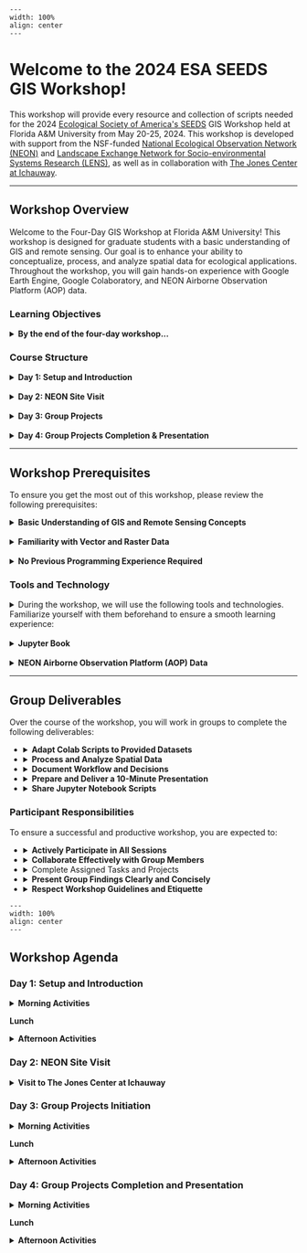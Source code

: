 ```{figure} img/overhead-neon.jpeg
---
width: 100%
align: center
---
```

# Welcome to the 2024 ESA SEEDS GIS Workshop!
This workshop will provide every resource and collection of scripts needed for the 2024 [Ecological Society of America's SEEDS](https://www.esa.org/seeds/) GIS Workshop held at Florida A&M University from May 20-25, 2024. This workshop is developed with support from the NSF-funded [National Ecological Observation Network (NEON)](https://www.neonscience.org/) and [Landscape Exchange Network for Socio-environmental Systems Research (LENS)](https://www.lensrcn.org/home), as well as in collaboration with [The Jones Center at Ichauway](https://www.jonesctr.org/).

---

## Workshop Overview

Welcome to the Four-Day GIS Workshop at Florida A&M University! This workshop is designed for graduate students with a basic understanding of GIS and remote sensing. Our goal is to enhance your ability to conceptualize, process, and analyze spatial data for ecological applications. Throughout the workshop, you will gain hands-on experience with Google Earth Engine, Google Colaboratory, and NEON Airborne Observation Platform (AOP) data.

### Learning Objectives

<details>
<summary><b>By the end of the four-day workshop...</b></summary>
<br>
<ol>
<li><b>NEON Airborne Observation Platform (AOP):</b> I know what NEON AOP data are, and how to access and visualize them using the Google Earth Engine (GEE) Python API (geemap) via browser-based Interactive Development Environment (IDE) Google Colaboratory (Colab).</li>
<br>
<li><b>Spatial Data Handling: Vector & Raster:</b> I can explain the differences between vector and raster data, describe when they are used, describe their metadata, and collect them in the field.</li>
<br>
<li><b>Remote Sensing Basics:</b> I can describe common examples of active and passive remote sensing, and describe when they are used.</li>
<br>
<li><b>Spectral Indices:</b> I can derive soil or vegetation indices from NEON AOP and satellite data, and describe why they are ecologically relevant.</li>
<br>
<li><b>GIS Skillset:</b> I can use geemap in Colab for basic operations on NEON AOP data, including visualizing data, clipping rasters to regions of interest, calculating summary statistics, zonal statistics, engage with different file formats and file handling.</li>
</ol>
</details>

### Course Structure

<details>
<summary><b>Day 1: Setup and Introduction</b></summary>
Participants will be introduced to the essential tools and platforms used throughout the workshop. The day will start with setting up necessary accounts and an introduction to Google Colaboratory. A representative from the NEON AOP will provide a technical overview via Zoom, and participants will begin working with pre-made Colab scripts to handle and conceptualize vector and raster data, which will become handy during Days 3 and 4 of the workshop when participants transition to group work.
</details>
<br>

<details>
<summary><b>Day 2: NEON Site Visit</b></summary>
Participants will visit The Jones Center at Ichauway in southern Georgia. This visit will provide hands-on experience with *in situ* data collection methods and a deeper understanding of how NEON data is gathered in the field. 
</details>
<br>

<details>
<summary><b>Day 3: Group Projects</b></summary>
Participants will be divided into groups and given datasets related to their interests. They will adapt pre-made Colab scripts to these new datasets, thinking through processing steps and data handling needs. Groups will start their analysis and documentation of their workflow in Google Colab.
</details>
<br>

<details>
<summary><b>Day 4: Group Projects Completion & Presentation</b></summary>
Groups will finalize their data processing and analysis. They will prepare a 10-minute presentation to share their process, findings, and Jupyter Notebooks with the other groups. This collaborative session will facilitate knowledge sharing and peer feedback!
</details>

---

## Workshop Prerequisites

To ensure you get the most out of this workshop, please review the following prerequisites:

<details>
<summary><b>Basic Understanding of GIS and Remote Sensing Concepts</b></summary>
You should have a foundational knowledge of Geographic Information Systems (GIS) and remote sensing. This includes understanding what GIS is, the types of spatial data (vector and raster), and basic concepts of remote sensing.
</details>
<br>

<details>
<summary><b>Familiarity with Vector and Raster Data</b></summary>
You should know the differences between vector and raster data, including common formats (e.g., shapefiles for vector data and GeoTIFFs for raster data). Understanding how to read metadata associated with these files will also be beneficial.
</details>
<br>

<details>
<summary><b>No Previous Programming Experience Required</b></summary>
While previous experience with programming is not necessary, being comfortable with basic computer operations and having a willingness to learn will be helpful. All scripts provided during the workshop will be pre-made, and you will receive guidance on how to use them.
</details>

### Tools and Technology

<details>
<summary>During the workshop, we will use the following tools and technologies. Familiarize yourself with them beforehand to ensure a smooth learning experience:</summary>
<br>
<ol>
<li<b>Google Earth Engine (GEE):</b> A cloud-based platform for planetary-scale environmental data analysis. You will use the GEE Python API (geemap) to access and visualize NEON AOP data. 
<br><b>Ensure you have a Google account and have requested access to GEE.</b></br></li>
<br>
<li><b>Google Colaboratory (Colab):</b> An interactive development environment that runs in your web browser. Colab allows you to write and execute Python code in Jupyter notebooks without any setup. It is essential for handling, processing, and visualizing spatial data during the workshop. Ensure your web browser is up to date -- Firefox and Chrome work best.<
</details>
<br>

<details>
<summary><b>Jupyter Book</b></summary>
All workshop materials, including lecture notes, scripts, and datasets, will be organized in a Jupyter Book hosted on GitHub Pages. You will use this resource throughout the workshop to follow along with instructions and access necessary materials.
</details>
<br>

<details>
<summary><b>NEON Airborne Observation Platform (AOP) Data</b></summary>
Remote sensing data collected by NEON's airborne observation platform. Understanding how to access and work with this data will be a key part of the workshop.
</details>

---

## Group Deliverables

Over the course of the workshop, you will work in groups to complete the following deliverables:

<ul>
<li>
<details>
<summary><b>Adapt Colab Scripts to Provided Datasets</b></summary> Each group will receive specific datasets and pre-made Colab scripts. You will adapt these scripts to process and analyze the assigned data.
</details>
</li>

<li>
<details>
<summary><b>Process and Analyze Spatial Data</b></summary>Use the adapted scripts to process the data, applying techniques learned during the workshop. Analyze the data to draw meaningful conclusions related to your research question.
</details>
</li>

<li>
<details>
<summary><b>Document Workflow and Decisions</b></summary> Keep detailed documentation of your workflow, including processing steps, decisions made, and any challenges encountered. This documentation will be part of your final presentation.
</details>
</li>

<li>
<details>
<summary><b>Prepare and Deliver a 10-Minute Presentation</b></summary> On the final day, your group will present your process, findings, and insights to the other participants. Your presentation should be clear and concise, highlighting key aspects of your analysis.
</details>
</li>

<li>
<details>
<summary><b>Share Jupyter Notebook Scripts</b></summary> Your group's Jupyter Notebook scripts should be well-documented and shared via Colab. This allows other groups to view and interact with your work during your presentation.
</details>
</li>
</ul>

### Participant Responsibilities

To ensure a successful and productive workshop, you are expected to:

<ul>
<li>
<details>
<summary><b>Actively Participate in All Sessions</b></summary> Attend all workshop sessions, both in-person and virtual. Engage with the material, ask questions, and participate in discussions and activities.
</details>
</li>

<li>
<details>
<summary><b>Collaborate Effectively with Group Members</b></summary> Work closely with your group to complete tasks and projects. Effective communication and collaboration are key to your group's success.
</details>
</li>

<li>
<details>
<summary></b>Complete Assigned Tasks and Projects</b></summary> Stay on track with assignments and projects. Ensure you meet deadlines and contribute your fair share to group work.
</details>
</li>

<li>
<details>
<summary><b>Present Group Findings Clearly and Concisely</b></summary> Prepare and deliver a clear and concise presentation of your group's findings. Ensure your presentation is well-organized and highlights the key points of your analysis.
</details>
</li>

<li>
<details>
<summary><b>Respect Workshop Guidelines and Etiquette</b></summary> Follow workshop guidelines, respect your peers and instructors, and maintain a professional and positive attitude throughout the workshop.
</details>
</li>
</ul>

```{figure} img/prescribed-jones.jpg
---
width: 100%
align: center
---
```

## Workshop Agenda

### Day 1: Setup and Introduction

<details>
<summary><b>Morning Activities</b></summary>
<ul>
<li><b>Welcome and Workshop Kick-Off</b></li>
<li><b>Technical Overview of NEON AOP</b></li>
<ul><li>Join a Zoom session with NEON AOP representative, Tristan Goulden, who will provide a detailed overview of the NEON Airborne Observation Platform, its capabilities, and the types of data it collects.</li></ul>
<li><b>Gmail and GEE Account Setup</b></li> 
<ul><li>Assist participants in setting up Gmail accounts and Google Earth Engine (GEE) accounts. Ensure all participants can access GEE and are familiar with its interface.</li></ul>
<li><b>Introduction to Google Colaboratory</b></li> 
<ul><li>Provide an overview of Google Colaboratory (Colab), highlighting its features and benefits for running Python scripts in a cloud environment.</li>
</li>Walk through basic operations in Colab, such as creating notebooks, running cells, and installing packages.</li></ul>
</ul>
</details>

<b>Lunch</b>

<details>
<summary><b>Afternoon Activities</b></summary>
<ul>
<li><b>Hands-on Session with Colab Scripts</b><li> 
<ul><li>Begin working with pre-made Colab scripts to handle and conceptualize vector and raster data. </li>
<li>Learn how to download and process data within the Colab environment.</li></ul>
</ul>
</details>

### Day 2: NEON Site Visit

<details>
<summary><b>Visit to The Jones Center at Ichauway</b></summary>
<ul>
<li>Travel to The Jones Center at Ichauway in southern Georgia.</li>
<li>Participate in a field trip to observe *in situ* NEON data collection methods.</li>
<li>Gain hands-on experience with ecological data collection techniques.</li>
<li>Understand how field data integrates with remote sensing data.</li>
</ul>
</details>

### Day 3: Group Projects Initiation

<details>
<summary><b>Morning Activities</b></summary>
<ul>
<li><b>Group Formation and Dataset Assignment</b></li>
<ul><li>Divide participants into groups based on their interests and assign datasets related to their research questions.</li>
<li>Provide an overview of the group project expectations and deliverables</li></ul>

<li><b>Adapting Colab Scripts</b></li>
<ul><li>Guide participants in adapting pre-made Colab scripts to their assigned datasets.</li>
<li>Encourage groups to think through the processing steps and data handling needs specific to their datasets.</li></ul>
</ul>
</details>

<b>Lunch</b>

<details>
<summary><b>Afternoon Activities</b></summary>
<ul>
<li><b>Data Processing and Analysis</b></li>
<ul><li>Groups begin processing and analyzing their datasets.</li>
<li>Instructors will provide support and answer questions as needed.</li>
<li>Encourage documentation of workflows and decisions.</li></ul>
</ul>
</details>

### Day 4: Group Projects Completion and Presentation

<details>
<summary><b>Morning Activities</b></summary>
<ul>
<li><b>Finalize Data Analysis</b></li>
<ul><li>Groups continue and finalize their data processing and analysis.</li>
<li>Prepare Jupyter Notebooks with well-documented scripts and visualizations.</li></ul>
</ul>
</details>

<b>Lunch</b>

<details>
<summary><b>Afternoon Activities</b></summary>
<ul>
<li><b>Presentation Preparation</b></li>
<ul><li>Groups prepare a 10-minute presentation summarizing their process, findings, and insights.</li>
<li>Practice and refine presentations.</li></ul>

<li><b>Group Presentations</b></li>
<ul><li>Each group presents their project to the other participants.</li>
<li>Share Jupyter Notebooks via Colab for interactive viewing.</li>
<li>Facilitate a discussion and feedback session after each presentation.</li></ul>
</ul>
</details>

